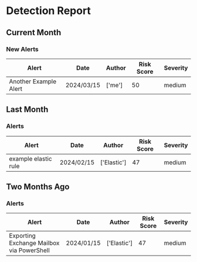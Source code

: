# Detection Report
## Current Month
### New Alerts
| Alert | Date | Author | Risk Score | Severity |
| --- | --- | --- | --- | --- |
|Another Example Alert|2024/03/15|['me']|50|medium|
## Last Month
### Alerts
| Alert | Date | Author | Risk Score | Severity |
| --- | --- | --- | --- | --- |
|example elastic rule|2024/02/15|['Elastic']|47|medium|
## Two Months Ago
### Alerts
| Alert | Date | Author | Risk Score | Severity |
| --- | --- | --- | --- | --- |
|Exporting Exchange Mailbox via PowerShell|2024/01/15|['Elastic']|47|medium|
